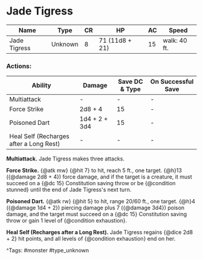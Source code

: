 # Jade Tigress

| Name | Type | CR | HP | AC | Speed |
|------|------|----|----|----|-------|
| Jade Tigress | Unknown | 8 | 71 (11d8 + 21) | 15 | walk: 40 ft. |

### Actions:

| Ability | Damage | Save DC & Type | On Successful Save |
|---------|--------|----------------|--------------------|
| Multiattack | - | - | - |
| Force Strike | 2d8 + 4 | 15 | - |
| Poisoned Dart | 1d4 + 2 + 3d4 | 15 | - |
| Heal Self (Recharges after a Long Rest) | - | - | - |


**Multiattack.** Jade Tigress makes three attacks.

**Force Strike.** {@atk mw} {@hit 7} to hit, reach 5 ft., one target. {@h}13 ({@damage 2d8 + 4}) force damage, and if the target is a creature, it must succeed on a {@dc 15} Constitution saving throw or be {@condition stunned} until the end of Jade Tigress's next turn.

**Poisoned Dart.** {@atk rw} {@hit 5} to hit, range 20/60 ft., one target. {@h}4 ({@damage 1d4 + 2}) piercing damage plus 7 ({@damage 3d4}) poison damage, and the target must succeed on a {@dc 15} Constitution saving throw or gain 1 level of {@condition exhaustion}.

**Heal Self (Recharges after a Long Rest).** Jade Tigress regains {@dice 2d8 + 2} hit points, and all levels of {@condition exhaustion} end on her.

^Tags: #monster #type_unknown
